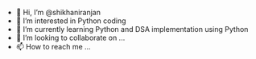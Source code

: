 - 👋 Hi, I’m @shikhaniranjan
- 👀 I’m interested in Python coding
- 🌱 I’m currently learning Python and DSA implementation using Python
- 💞️ I’m looking to collaborate on ...
- 📫 How to reach me ...

<!---
shikhaniranjan/shikhaniranjan is a ✨ special ✨ repository because its `README.md` (this file) appears on your GitHub profile.
You can click the Preview link to take a look at your changes.
--->
